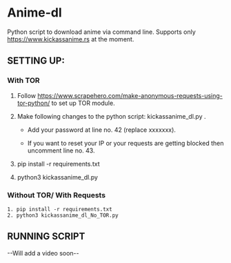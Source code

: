 # Anime-dl
Python script to download anime via command line.
Supports only https://www.kickassanime.rs at the moment.

## SETTING UP:

### With TOR
1. Follow https://www.scrapehero.com/make-anonymous-requests-using-tor-python/ to set up TOR module.
2. Make following changes to the python script: kickassanime_dl.py .
   - Add your password at line no. 42 (replace xxxxxxx).

   - If you want to reset your IP or your requests are getting blocked then uncomment line no. 43.
                     

3. pip install -r requirements.txt
4. python3 kickassanime_dl.py

### Without TOR/ With Requests
    1. pip install -r requirements.txt
    2. python3 kickassanime_dl_No_TOR.py

## RUNNING SCRIPT
--Will add a video soon--
